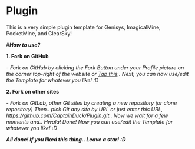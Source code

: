# Plugin
This is a very simple plugin template for Genisys, ImagicalMine, PocketMine, and ClearSky!

#**_How to use?_**

**1. Fork on GitHub**

_- Fork on GitHub by clicking the Fork Button under your Profile picture on the corner top-right of the website or [Tap this](https://github.com/CaptainDuck/Plugin#fork-destination-box).. Next, you can now use/edit the Template for whatever you like! :D_

**2. Fork on other sites**

_- Fork on GitLab, other Git sites by creating a new repository (or clone repository)
Then.. pick Git any site by URL or just enter this URL, https://github.com/CaptainDuck/Plugin.git.. Now we wait for a few moments and.. Hwala! Done! Now you can use/edit the Template for whatever you like! :D_

**_All done! If you liked this thing.. Leave a star! :D_**
